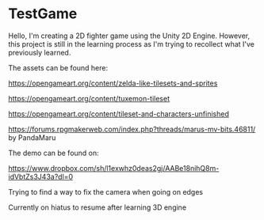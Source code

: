 # TestGame

Hello, I'm creating a 2D fighter game using the Unity 2D Engine. However, this project is still in the learning process as I'm trying to recollect what I've previously learned. 

The assets can be found here:  

https://opengameart.org/content/zelda-like-tilesets-and-sprites

https://opengameart.org/content/tuxemon-tileset

https://opengameart.org/content/tileset-and-characters-unfinished

https://forums.rpgmakerweb.com/index.php?threads/marus-mv-bits.46811/ by PandaMaru

The demo can be found on:

https://www.dropbox.com/sh/l1exwhz0deas2gj/AABe18nihQ8m-idVbtZs3J43a?dl=0

Trying to find a way to fix the camera when going on edges

Currently on hiatus to resume after learning 3D engine

